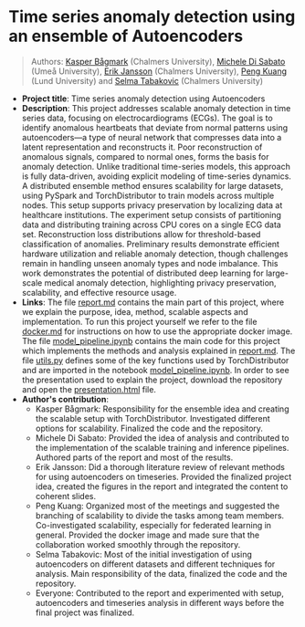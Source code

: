 # Time series anomaly detection using an ensemble of Autoencoders
> Authors: [Kasper Bågmark](https://research.chalmers.se/person/bagmark) (Chalmers University), [Michele Di Sabato](https://www.umu.se/en/staff/michele-di-sabato/) (Umeå University), [Erik Jansson](https://www.chalmers.se/en/persons/erikjans/) (Chalmers University), [Peng Kuang](https://portal.research.lu.se/en/persons/peng-kuang) (Lund University) and [Selma Tabakovic](https://www.chalmers.se/en/persons/selmat/) (Chalmers University)
* **Project title**: Time series anomaly detection using Autoencoders
* **Description**: This project addresses scalable anomaly detection in time series data, focusing on electrocardiograms (ECGs). The goal is to identify anomalous heartbeats that deviate from normal patterns using autoencoders—a type of neural network that compresses data into a latent representation and reconstructs it. Poor reconstruction of anomalous signals, compared to normal ones, forms the basis for anomaly detection. Unlike traditional time-series models, this approach is fully data-driven, avoiding explicit modeling of time-series dynamics. A distributed ensemble method ensures scalability for large datasets, using PySpark and TorchDistributor to train models across multiple nodes. This setup supports privacy preservation by localizing data at healthcare institutions. The experiment setup consists of partitioning data and distributing training across CPU cores on a single ECG data set. Reconstruction loss distributions allow for threshold-based classification of anomalies. Preliminary results demonstrate efficient hardware utilization and reliable anomaly detection, though challenges remain in handling unseen anomaly types and node imbalance. This work demonstrates the potential of distributed deep learning for large-scale medical anomaly detection, highlighting privacy preservation, scalability, and effective resource usage.
* **Links**: The file [report.md](report.md) contains the main part of this project, where we explain the purpose, idea, method, scalable aspects and implementation. To run this project yourself we refer to the file [docker.md](docker.md) for instructions on how to use the appropriate docker image. The file [model_pipeline.ipynb](model_pipeline.ipynb) contains the main code for this project which implements the methods and analysis explained in [report.md](report.md). The file [utils.py](utils.py) defines some of the key functions used by TorchDistributor and are imported in the notebook [model_pipeline.ipynb](model_pipeline.ipynb). In order to see the presentation used to explain the project, download the repository and open the [presentation.html](presentation_folder/presentation.html) file.
* **Author's contribution**:
    - Kasper Bågmark: Responsibility for the ensemble idea and creating the scalable setup with TorchDistributor. Investigated different options for scalability. Finalized the code and the repository.
    - Michele Di Sabato: Provided the idea of analysis and contributed to the implementation of the scalable training and inference pipelines. Authored parts of the report and most of the results.
    - Erik Jansson: Did a thorough literature review of relevant methods for using autoencoders on timeseries. Provided the finalized project idea, created the figures in the report and integrated the content to coherent slides.
    - Peng Kuang: Organized most of the meetings and suggested the branching of scalability to divide the tasks among team members. Co-investigated scalability, especially for federated learning in general. Provided the docker image and made sure that the collaboration worked smoothly through the repository.
    - Selma Tabakovic: Most of the initial investigation of using autoencoders on different datasets and different techniques for analysis. Main responsibility of the data, finalized the code and the repository.
    - Everyone: Contributed to the report and experimented with setup, autoencoders and timeseries analysis in different ways before the final project was finalized. 
